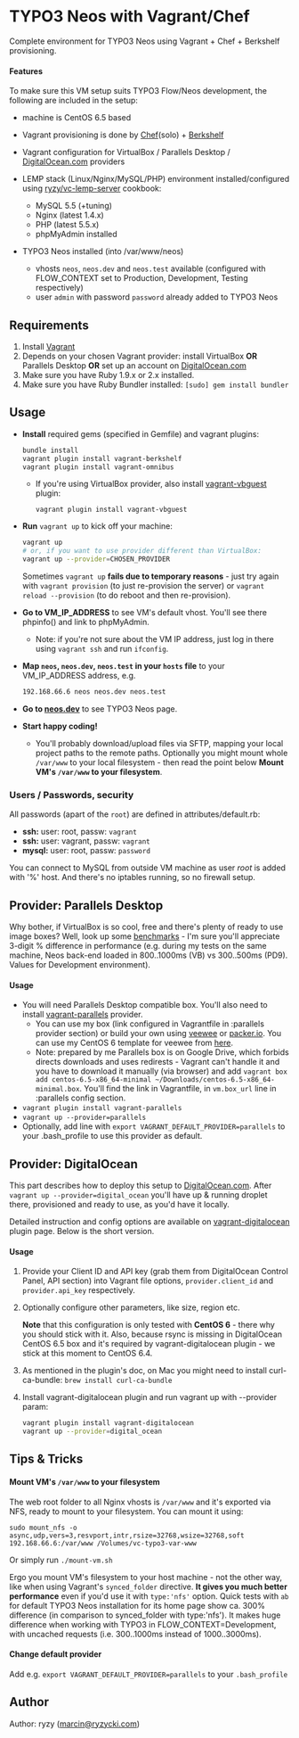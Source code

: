 # TYPO3 Neos with Vagrant/Chef

Complete environment for TYPO3 Neos using Vagrant + Chef + Berkshelf provisioning.

#### Features

To make sure this VM setup suits TYPO3 Flow/Neos development, the following are included in the setup:

* machine is CentOS 6.5 based

* Vagrant provisioning is done by [Chef](http://www.getchef.com/chef/)(solo) + [Berkshelf](http://berkshelf.com/)

* Vagrant configuration for VirtualBox / Parallels Desktop / [DigitalOcean.com](https://www.digitalocean.com/?refcode=58af8bab822f) providers

* LEMP stack (Linux/Nginx/MySQL/PHP) environment installed/configured using [ryzy/vc-lemp-server](https://github.com/ryzy/vc-lemp-server) cookbook:
  * MySQL 5.5 (+tuning)
  * Nginx (latest 1.4.x)
  * PHP (latest 5.5.x)
  * phpMyAdmin installed
	
* TYPO3 Neos installed (into /var/www/neos)
	* vhosts `neos`, `neos.dev` and `neos.test` available (configured with FLOW_CONTEXT set to Production, Development, Testing respectively)
	* user `admin` with password `password` already added to TYPO3 Neos
	
## Requirements

1. Install [Vagrant](http://www.vagrantup.com/)
2. Depends on your chosen Vagrant provider: install VirtualBox **OR** Parallels Desktop **OR** set up an account on [DigitalOcean.com](https://www.digitalocean.com/?refcode=58af8bab822f)
3. Make sure you have Ruby 1.9.x or 2.x installed.
4. Make sure you have Ruby Bundler installed:
  ```[sudo] gem install bundler```

## Usage

* **Install** required gems (specified in Gemfile) and vagrant plugins:

  ```bash
  bundle install
  vagrant plugin install vagrant-berkshelf
  vagrant plugin install vagrant-omnibus
  ```

  * If you're using VirtualBox provider, also install [vagrant-vbguest](https://github.com/dotless-de/vagrant-vbguest) plugin:
    ```
    vagrant plugin install vagrant-vbguest
    ```

* **Run** `vagrant up` to kick off your machine:
  ```bash
  vagrant up
  # or, if you want to use provider different than VirtualBox:
  vagrant up --provider=CHOSEN_PROVIDER
  ```

  Sometimes `vagrant up` **fails due to temporary reasons** - just try again with `vagrant provision` (to just re-provision the server) or `vagrant reload --provision` (to do reboot and then re-provision).

* **Go to VM_IP_ADDRESS** to see VM's default vhost. You'll see there phpinfo() and link to phpMyAdmin.
  * Note: if you're not sure about the VM IP address, just log in there using `vagrant ssh` and run `ifconfig`. 

* **Map `neos`, `neos.dev`, `neos.test` in your `hosts` file** to your VM_IP_ADDRESS address, e.g.
  ```bash
  192.168.66.6 neos neos.dev neos.test
  ```

* **Go to [neos.dev](http://neos.dev/)** to see TYPO3 Neos page.

* **Start happy coding!**

  * You'll probably download/upload files via SFTP, mapping your local project paths to the remote paths. Optionally you might mount whole `/var/www` to your local filesystem - then read the point below **Mount VM's `/var/www` to your filesystem**.

### Users / Passwords, security

All passwords (apart of the `root`) are defined in attributes/default.rb:

* **ssh:** user: root, passw: `vagrant`
* **ssh:** user: vagrant, passw: `vagrant`
* **mysql:** user: root, passw: `password`

You can connect to MySQL from outside VM machine as user _root_ is added with '%' host. And there's no iptables running, so no firewall setup.


## Provider: Parallels Desktop

Why bother, if VirtualBox is so cool, free and there's plenty of ready to use image boxes? Well, look up some [benchmarks](http://www.macobserver.com/tmo/article/benchmarking-parallels-fusion-and-virtualbox-against-boot-camp) - I'm sure you'll appreciate 3-digit % difference in performance (e.g. during my tests on the same machine, Neos back-end loaded in 800..1000ms (VB) vs 300..500ms (PD9). Values for Development environment).

#### Usage

* You will need Parallels Desktop compatible box. You'll also need to install [vagrant-parallels](https://github.com/Parallels/vagrant-parallels) provider.
  * You can use my box (link configured in Vagrantfile in :parallels provider section) or build your own using [veewee](https://github.com/jedi4ever/veewee) or [packer.io](http://www.packer.io/). You can use my CentOS 6 template for veewee from [here](https://github.com/ryzy/veewee-centos6).
  * Note: prepared by me Parallels box is on Google Drive, which forbids directs downloads and uses redirests - Vagrant can't handle it and you have to download it manually (via browser) and add `vagrant box add centos-6.5-x86_64-minimal ~/Downloads/centos-6.5-x86_64-minimal.box`. You'll find the link in Vagrantfile, in `vm.box_url` line in :parallels config section.
* `vagrant plugin install vagrant-parallels`
* `vagrant up --provider=parallels`
* Optionally, add line with `export VAGRANT_DEFAULT_PROVIDER=parallels` to your .bash_profile to use this provider as default.

## Provider: DigitalOcean

This part describes how to deploy this setup to [DigitalOcean.com](https://www.digitalocean.com/?refcode=58af8bab822f). After `vagrant up --provider=digital_ocean` you'll have up & running droplet there, provisioned and ready to use, as you'd have it locally.

Detailed instruction and config options are available on [vagrant-digitalocean](https://github.com/smdahlen/vagrant-digitalocean) plugin page. Below is the short version.

#### Usage

1.  Provide your Client ID and API key (grab them from DigitalOcean Control Panel, API section) into Vagrant file options, `provider.client_id` and `provider.api_key` respectively.

2.  Optionally configure other parameters, like size, region etc.

	**Note** that this configuration is only tested with **CentOS 6** - there why you should stick with it. Also, because rsync is missing in DigitalOcean CentOS 6.5 box and it's required by vagrant-digitalocean plugin - we stick at this moment to CentOS 6.4.

3.  As mentioned in the plugin's doc, on Mac you might need to install curl-ca-bundle: `brew install curl-ca-bundle`

4.  Install vagrant-digitalocean plugin and run vagrant up with --provider param:

	```bash
	vagrant plugin install vagrant-digitalocean
	vagrant up --provider=digital_ocean
	```

## Tips & Tricks

#### Mount VM's `/var/www` to your filesystem

The web root folder to all Nginx vhosts is `/var/www` and it's exported via NFS, ready to mount to your filesystem. You can mount it using:
```
sudo mount_nfs -o async,udp,vers=3,resvport,intr,rsize=32768,wsize=32768,soft 192.168.66.6:/var/www /Volumes/vc-typo3-var-www
```
Or simply run `./mount-vm.sh`

Ergo you mount VM's filesystem to your host machine - not the other way, like when using Vagrant's `synced_folder` directive. **It gives you much better performance** even if you'd use it with `type:'nfs'` option. Quick tests with `ab` for default TYPO3 Neos installation for its home page show ca. 300% difference (in comparison to synced\_folder with type:'nfs'). It makes huge difference when working with TYPO3 in FLOW_CONTEXT=Development, with uncached requests (i.e. 300..1000ms instead of 1000..3000ms).

#### Change default provider

Add e.g. `export VAGRANT_DEFAULT_PROVIDER=parallels` to your `.bash_profile`


## Author

Author: ryzy (<marcin@ryzycki.com>)